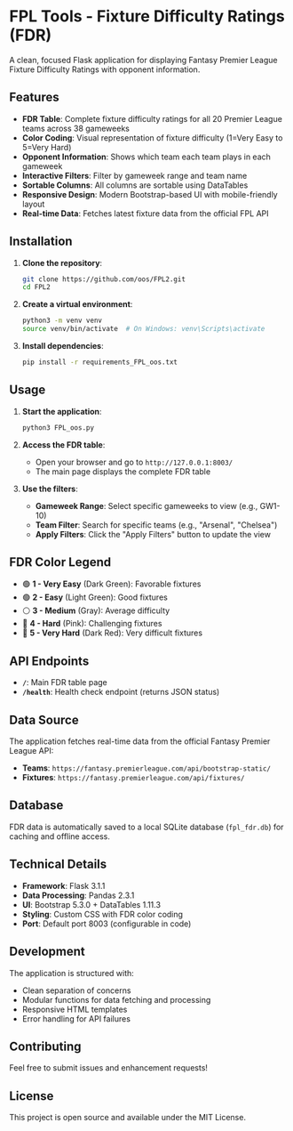 # FPL Tools - Fixture Difficulty Ratings (FDR)

A clean, focused Flask application for displaying Fantasy Premier League Fixture Difficulty Ratings with opponent information.

## Features

- **FDR Table**: Complete fixture difficulty ratings for all 20 Premier League teams across 38 gameweeks
- **Color Coding**: Visual representation of fixture difficulty (1=Very Easy to 5=Very Hard)
- **Opponent Information**: Shows which team each team plays in each gameweek
- **Interactive Filters**: Filter by gameweek range and team name
- **Sortable Columns**: All columns are sortable using DataTables
- **Responsive Design**: Modern Bootstrap-based UI with mobile-friendly layout
- **Real-time Data**: Fetches latest fixture data from the official FPL API

## Installation

1. **Clone the repository**:
   ```bash
   git clone https://github.com/oos/FPL2.git
   cd FPL2
   ```

2. **Create a virtual environment**:
   ```bash
   python3 -m venv venv
   source venv/bin/activate  # On Windows: venv\Scripts\activate
   ```

3. **Install dependencies**:
   ```bash
   pip install -r requirements_FPL_oos.txt
   ```

## Usage

1. **Start the application**:
   ```bash
   python3 FPL_oos.py
   ```

2. **Access the FDR table**:
   - Open your browser and go to `http://127.0.0.1:8003/`
   - The main page displays the complete FDR table

3. **Use the filters**:
   - **Gameweek Range**: Select specific gameweeks to view (e.g., GW1-10)
   - **Team Filter**: Search for specific teams (e.g., "Arsenal", "Chelsea")
   - **Apply Filters**: Click the "Apply Filters" button to update the view

## FDR Color Legend

- 🟢 **1 - Very Easy** (Dark Green): Favorable fixtures
- 🟢 **2 - Easy** (Light Green): Good fixtures
- ⚪ **3 - Medium** (Gray): Average difficulty
- 🔴 **4 - Hard** (Pink): Challenging fixtures
- 🔴 **5 - Very Hard** (Dark Red): Very difficult fixtures

## API Endpoints

- **`/`**: Main FDR table page
- **`/health`**: Health check endpoint (returns JSON status)

## Data Source

The application fetches real-time data from the official Fantasy Premier League API:
- **Teams**: `https://fantasy.premierleague.com/api/bootstrap-static/`
- **Fixtures**: `https://fantasy.premierleague.com/api/fixtures/`

## Database

FDR data is automatically saved to a local SQLite database (`fpl_fdr.db`) for caching and offline access.

## Technical Details

- **Framework**: Flask 3.1.1
- **Data Processing**: Pandas 2.3.1
- **UI**: Bootstrap 5.3.0 + DataTables 1.11.3
- **Styling**: Custom CSS with FDR color coding
- **Port**: Default port 8003 (configurable in code)

## Development

The application is structured with:
- Clean separation of concerns
- Modular functions for data fetching and processing
- Responsive HTML templates
- Error handling for API failures

## Contributing

Feel free to submit issues and enhancement requests!

## License

This project is open source and available under the MIT License.
